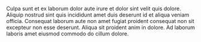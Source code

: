 

Culpa sunt et ex laborum dolor aute irure et dolor sint velit quis dolore. Aliquip nostrud sint quis incididunt amet duis deserunt id et aliqua veniam officia. Consequat laborum aute non amet fugiat proident consequat non sit excepteur non esse deserunt. Aliqua sit proident anim in dolore. Ad laborum laboris amet eiusmod commodo do cillum dolore.